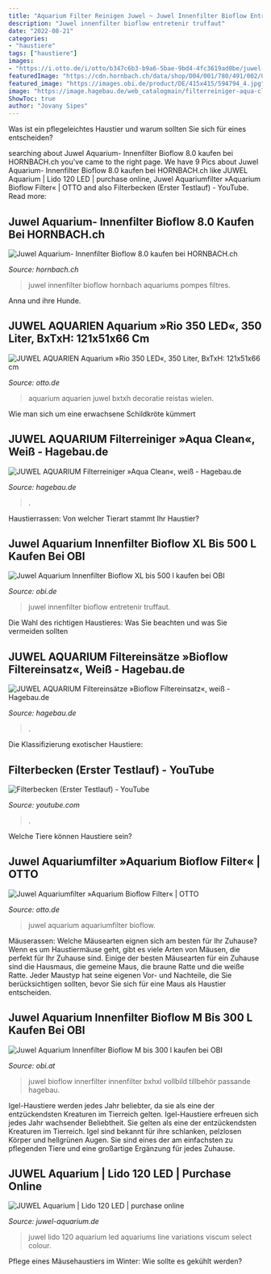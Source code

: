 ```yaml
---
title: "Aquarium Filter Reinigen Juwel ~ Juwel Innenfilter Bioflow Entretenir Truffaut"
description: "Juwel innenfilter bioflow entretenir truffaut"
date: "2022-08-21"
categories:
- "haustiere"
tags: ["haustiere"]
images:
- "https://i.otto.de/i/otto/b347c6b3-b9a6-5bae-9bd4-4fc3619ad0be/juwel-aquariumfilter-aquarium-bioflow-filter.jpg?$formatz$"
featuredImage: "https://cdn.hornbach.ch/data/shop/D04/001/780/491/002/05/DV_8_7942223_01_4c_DE_20180808154349.jpg"
featured_image: "https://images.obi.de/product/DE/415x415/594794_4.jpg"
image: "https://image.hagebau.de/web_catalogmain/filterreiniger-aqua-clean-weiss--1000000000040239.jpg"
ShowToc: true
author: "Jovany Sipes"
---
```



Was ist ein pflegeleichtes Haustier und warum sollten Sie sich für eines entscheiden?

	

		
searching about Juwel Aquarium- Innenfilter Bioflow 8.0 kaufen bei HORNBACH.ch you've came to the right page. We have 9 Pics about Juwel Aquarium- Innenfilter Bioflow 8.0 kaufen bei HORNBACH.ch like JUWEL Aquarium | Lido 120 LED | purchase online, Juwel Aquariumfilter »Aquarium Bioflow Filter« | OTTO and also Filterbecken (Erster Testlauf) - YouTube. Read more:
		
    
## Juwel Aquarium- Innenfilter Bioflow 8.0 Kaufen Bei HORNBACH.ch

<img loading=lazy src="https://cdn.hornbach.ch/data/shop/D04/001/780/491/002/05/DV_8_7942223_01_4c_DE_20180808154349.jpg" onerror="this.onerror=null;this.src='https://tse4.mm.bing.net/th?id=OIP.5LApZKu2QdTrEXnRWkprrQHaF7&amp;pid=15.1';" alt="Juwel Aquarium- Innenfilter Bioflow 8.0 kaufen bei HORNBACH.ch">

_Source: hornbach.ch_

>juwel innenfilter bioflow hornbach aquariums pompes filtres. 

	

Anna und ihre Hunde.

    
## JUWEL AQUARIEN Aquarium »Rio 350 LED«, 350 Liter, BxTxH: 121x51x66 Cm

<img loading=lazy src="https://i.otto.de/i/otto/825518a1-df94-58f4-935f-f47118362553/juwel-aquarien-aquarium-rio-350-led-350-liter-bxtxh-121x51x66-cm-hellbraun.jpg?$formatz$" onerror="this.onerror=null;this.src='https://tse3.mm.bing.net/th?id=OIP.nWMYXFsrzZcfoQlV0GXX9gHaEH&amp;pid=15.1';" alt="JUWEL AQUARIEN Aquarium »Rio 350 LED«, 350 Liter, BxTxH: 121x51x66 cm">

_Source: otto.de_

>aquarium aquarien juwel bxtxh decoratie reistas wielen. 

	

Wie man sich um eine erwachsene Schildkröte kümmert

    
## JUWEL AQUARIUM Filterreiniger »Aqua Clean«, Weiß - Hagebau.de

<img loading=lazy src="https://image.hagebau.de/web_catalogmain/filterreiniger-aqua-clean-weiss--1000000000040239.jpg" onerror="this.onerror=null;this.src='https://tse3.mm.bing.net/th?id=OIP.8-g9qd3IhFA4ve-T-s64ggAAAA&amp;pid=15.1';" alt="JUWEL AQUARIUM Filterreiniger »Aqua Clean«, weiß - Hagebau.de">

_Source: hagebau.de_

>. 

	

Haustierrassen: Von welcher Tierart stammt Ihr Haustier?

    
## Juwel Aquarium Innenfilter Bioflow XL Bis 500 L Kaufen Bei OBI

<img loading=lazy src="https://images.obi.de/product/DE/415x415/594794_4.jpg" onerror="this.onerror=null;this.src='https://tse2.mm.bing.net/th?id=OIP.NFu7WqI-qEG0hpWkm19STwAAAA&amp;pid=15.1';" alt="Juwel Aquarium Innenfilter Bioflow XL bis 500 l kaufen bei OBI">

_Source: obi.de_

>juwel innenfilter bioflow entretenir truffaut. 

	

Die Wahl des richtigen Haustieres: Was Sie beachten und was Sie vermeiden sollten

    
## JUWEL AQUARIUM Filtereinsätze »Bioflow Filtereinsatz«, Weiß - Hagebau.de

<img loading=lazy src="https://image.hagebau.de/web_detail/filtereinsaetze-bioflow-filtereinsatz-weiss--1000000000049928.jpg" onerror="this.onerror=null;this.src='https://tse3.mm.bing.net/th?id=OIP.vN37Kf_E5-uh9HfpIFIdaQAAAA&amp;pid=15.1';" alt="JUWEL AQUARIUM Filtereinsätze »Bioflow Filtereinsatz«, weiß - Hagebau.de">

_Source: hagebau.de_

>. 

	

Die Klassifizierung exotischer Haustiere:

    
## Filterbecken (Erster Testlauf) - YouTube

<img loading=lazy src="http://i.ytimg.com/vi/38YraQ0aBwo/maxresdefault.jpg" onerror="this.onerror=null;this.src='https://tse4.mm.bing.net/th?id=OIP.XUhi9xJ08U6HZRL2XTkKWAHaEK&amp;pid=15.1';" alt="Filterbecken (Erster Testlauf) - YouTube">

_Source: youtube.com_

>. 

	

Welche Tiere können Haustiere sein?

    
## Juwel Aquariumfilter »Aquarium Bioflow Filter« | OTTO

<img loading=lazy src="https://i.otto.de/i/otto/b347c6b3-b9a6-5bae-9bd4-4fc3619ad0be/juwel-aquariumfilter-aquarium-bioflow-filter.jpg?$formatz$" onerror="this.onerror=null;this.src='https://tse4.mm.bing.net/th?id=OIP.MICtuOzbwDzYLi9hwixZ4QHaHa&amp;pid=15.1';" alt="Juwel Aquariumfilter »Aquarium Bioflow Filter« | OTTO">

_Source: otto.de_

>juwel aquarium aquariumfilter bioflow. 

	

Mäuserassen: Welche Mäusearten eignen sich am besten für Ihr Zuhause?
Wenn es um Haustiermäuse geht, gibt es viele Arten von Mäusen, die perfekt für Ihr Zuhause sind. Einige der besten Mäusearten für ein Zuhause sind die Hausmaus, die gemeine Maus, die braune Ratte und die weiße Ratte. Jeder Maustyp hat seine eigenen Vor- und Nachteile, die Sie berücksichtigen sollten, bevor Sie sich für eine Maus als Haustier entscheiden.

    
## Juwel Aquarium Innenfilter Bioflow M Bis 300 L Kaufen Bei OBI

<img loading=lazy src="https://images.obi.at/product/DE/1500x1500/594809_1.jpg" onerror="this.onerror=null;this.src='https://tse1.mm.bing.net/th?id=OIP.eEbZCgkITIv6GB40Ch-wnQHaHa&amp;pid=15.1';" alt="Juwel Aquarium Innenfilter Bioflow M bis 300 l kaufen bei OBI">

_Source: obi.at_

>juwel bioflow innerfilter innenfilter bxhxl vollbild tillbehör passande hagebau. 

	

Igel-Haustiere werden jedes Jahr beliebter, da sie als eine der entzückendsten Kreaturen im Tierreich gelten.
Igel-Haustiere erfreuen sich jedes Jahr wachsender Beliebtheit. Sie gelten als eine der entzückendsten Kreaturen im Tierreich. Igel sind bekannt für ihre schlanken, pelzlosen Körper und hellgrünen Augen. Sie sind eines der am einfachsten zu pflegenden Tiere und eine großartige Ergänzung für jedes Zuhause.

    
## JUWEL Aquarium | Lido 120 LED | Purchase Online

<img loading=lazy src="https://www.juwel-aquarium.de/out/media/360/LED/360_degree_galleries/lido_line/lido_120_black/lido120schwarz-small-01.jpg" onerror="this.onerror=null;this.src='https://tse1.mm.bing.net/th?id=OIP.5VdxLzOmaFoS1IxvFX0g4QHaHa&amp;pid=15.1';" alt="JUWEL Aquarium | Lido 120 LED | purchase online">

_Source: juwel-aquarium.de_

>juwel lido 120 aquarium led aquariums line variations viscum select colour. 

	

Pflege eines Mäusehaustiers im Winter: Wie sollte es gekühlt werden?

